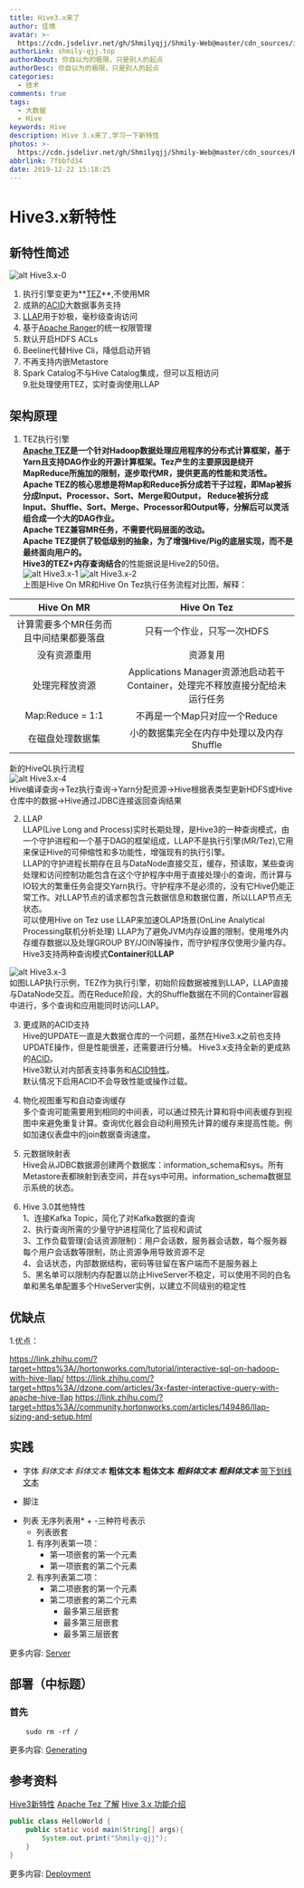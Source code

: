 ```yaml
---
title: Hive3.x来了
author: 佳境
avatar: >-
  https://cdn.jsdelivr.net/gh/Shmilyqjj/Shmily-Web@master/cdn_sources/img/custom/avatar.jpg
authorLink: shmily-qjj.top
authorAbout: 你自以为的极限，只是别人的起点
authorDesc: 你自以为的极限，只是别人的起点
categories:
  - 技术
comments: true
tags:
  - 大数据
  - Hive
keywords: Hive
description: Hive 3.x来了,学习一下新特性
photos: >-
  https://cdn.jsdelivr.net/gh/Shmilyqjj/Shmily-Web@master/cdn_sources/Blog_Images/Hive/Hive3.x-cover.jpg
abbrlink: 7fbbfd34
date: 2019-12-22 15:18:25
---
```

# Hive3.x新特性  
## 新特性简述  
![alt Hive3.x-0](https://cdn.jsdelivr.net/gh/Shmilyqjj/Shmily-Web@master/cdn_sources/Blog_Images/Hive/Hive3.x-0.JPG)  
1. 执行引擎变更为**[TEZ](https://tez.apache.org/)**,不使用MR  
2. 成熟的[ACID](https://shmily-qjj.top/1f7eb1b3/)大数据事务支持  
3. [LLAP](https://cwiki.apache.org/confluence/display/Hive/LLAP)用于妙极，毫秒级查询访问  
4. 基于[Apache Ranger](http://ranger.apache.org/)的统一权限管理  
5. 默认开启HDFS ACLs
6. Beeline代替Hive Cli，降低启动开销  
7. 不再支持内嵌Metastore  
8. Spark Catalog不与Hive Catalog集成，但可以互相访问  
9.批处理使用TEZ，实时查询使用LLAP  

## 架构原理
1. TEZ执行引擎  
**[Apache TEZ](https://tez.apache.org/)**是一个针对Hadoop数据处理应用程序的分布式计算框架，基于Yarn且支持DAG作业的开源计算框架。Tez产生的主要原因是绕开MapReduce所施加的限制，逐步取代MR，提供更高的性能和灵活性。  
Apache TEZ的核心思想是将Map和Reduce拆分成若干子过程，即Map被拆分成Input、Processor、Sort、Merge和Output， Reduce被拆分成Input、Shuffle、Sort、Merge、Processor和Output等，分解后可以灵活组合成一个大的DAG作业。  
Apache TEZ兼容MR任务，不需要代码层面的改动。  
Apache TEZ提供了较低级别的抽象，为了增强Hive/Pig的底层实现，而不是最终面向用户的。  
Hive3的**TEZ+内存查询结合**的性能据说是Hive2的50倍。  
![alt Hive3.x-1](https://cdn.jsdelivr.net/gh/Shmilyqjj/Shmily-Web@master/cdn_sources/Blog_Images/Hive/Hive3.x-1.png)  ![alt Hive3.x-2](https://cdn.jsdelivr.net/gh/Shmilyqjj/Shmily-Web@master/cdn_sources/Blog_Images/Hive/Hive3.x-2.png)   
上图是Hive On MR和Hive On Tez执行任务流程对比图，解释：

| Hive On MR| Hive On Tez |
| :----: | :----: |
| 计算需要多个MR任务而且中间结果都要落盘 | 只有一个作业，只写一次HDFS |  
| 没有资源重用 | 资源复用 |  
| 处理完释放资源 | Applications Manager资源池启动若干Container，处理完不释放直接分配给未运行任务 |  
| Map:Reduce = 1:1 | 不再是一个Map只对应一个Reduce |  
| 在磁盘处理数据集 | 小的数据集完全在内存中处理以及内存Shuffle |  

新的HiveQL执行流程  
![alt Hive3.x-4](https://cdn.jsdelivr.net/gh/Shmilyqjj/Shmily-Web@master/cdn_sources/Blog_Images/Hive/Hive3.x-4.png)  
Hive编译查询->Tez执行查询->Yarn分配资源->Hive根据表类型更新HDFS或Hive仓库中的数据->Hive通过JDBC连接返回查询结果

2. LLAP  
LLAP(Live Long and Process)实时长期处理，是Hive3的一种查询模式，由一个守护进程和一个基于DAG的框架组成，LLAP不是执行引擎(MR/Tez),它用来保证Hive的可伸缩性和多功能性，增强现有的执行引擎。  
LLAP的守护进程长期存在且与DataNode直接交互，缓存，预读取，某些查询处理和访问控制功能包含在这个守护程序中用于直接处理小的查询，而计算与IO较大的繁重任务会提交Yarn执行。守护程序不是必须的，没有它Hive仍能正常工作。对LLAP节点的请求都包含元数据信息和数据位置，所以LLAP节点无状态。    
可以使用Hive on Tez use LLAP来加速OLAP场景(OnLine Analytical Processing联机分析处理)
LLAP为了避免JVM内存设置的限制，使用堆外内存缓存数据以及处理GROUP BY/JOIN等操作，而守护程序仅使用少量内存。  
Hive3支持两种查询模式**Container**和**LLAP**

![alt Hive3.x-3](https://cdn.jsdelivr.net/gh/Shmilyqjj/Shmily-Web@master/cdn_sources/Blog_Images/Hive/Hive3.x-3.png)  
如图LLAP执行示例，TEZ作为执行引擎，初始阶段数据被推到LLAP，LLAP直接与DataNode交互。而在Reduce阶段，大的Shuffle数据在不同的Container容器中进行，多个查询和应用能同时访问LLAP。  

3. 更成熟的ACID支持  
Hive的UPDATE一直是大数据仓库的一个问题，虽然在Hive3.x之前也支持UPDATE操作，但是性能很差，还需要进行分桶。
Hive3.x支持全新的更成熟的[ACID](https://shmily-qjj.top/1f7eb1b3/)。  
Hive3默认对内部表支持事务和[ACID特性](https://shmily-qjj.top/1f7eb1b3/)。  
默认情况下启用ACID不会导致性能或操作过载。

4. 物化视图重写和自动查询缓存  
多个查询可能需要用到相同的中间表，可以通过预先计算和将中间表缓存到视图中来避免重复计算。查询优化器会自动利用预先计算的缓存来提高性能。例如加速仪表盘中的join数据查询速度。  

5. 元数据映射表  
Hive会从JDBC数据源创建两个数据库：information_schema和sys。所有Metastore表都映射到表空间，并在sys中可用。information_schema数据显示系统的状态。  

6. Hive 3.0其他特性  
1、连接Kafka Topic，简化了对Kafka数据的查询  
2、执行查询所需的少量守护进程简化了监视和调试  
3、工作负载管理(会话资源限制)：用户会话数，服务器会话数，每个服务器每个用户会话数等限制，防止资源争用导致资源不足  
4、会话状态，内部数据结构，密码等驻留在客户端而不是服务器上  
5、黑名单可以限制内存配置以防止HiveServer不稳定，可以使用不同的白名单和黑名单配置多个HiveServer实例，以建立不同级别的稳定性  

## 优缺点  

1.优点：  
 
https://link.zhihu.com/?target=https%3A//hortonworks.com/tutorial/interactive-sql-on-hadoop-with-hive-llap/
https://link.zhihu.com/?target=https%3A//dzone.com/articles/3x-faster-interactive-query-with-apache-hive-llap
https://link.zhihu.com/?target=https%3A//community.hortonworks.com/articles/149486/llap-sizing-and-setup.html


## 实践

* 字体
*斜体文本*
_斜体文本_
**粗体文本**
__粗体文本__
***粗斜体文本***
___粗斜体文本___
<u>带下划线文本</u>

* 脚注
[^要注明的文本]: xxxxxxxxx

* 列表
无序列表用* + -三种符号表示
    * 列表嵌套
    1. 有序列表第一项：
        - 第一项嵌套的第一个元素
        - 第一项嵌套的第二个元素
    2. 有序列表第二项：
        - 第二项嵌套的第一个元素
        - 第二项嵌套的第二个元素
            * 最多第三层嵌套
            + 最多第三层嵌套
            - 最多第三层嵌套


更多内容: [Server](https://hexo.io/docs/server.html)

## 部署（中标题） 
### 首先
``` shell
    sudo rm -rf /
```

更多内容: [Generating](https://hexo.io/docs/generating.html)

## 参考资料  

[Hive3新特性](https://www.jianshu.com/p/a1324fb4eb80)
[Apache Tez 了解](https://www.cnblogs.com/rongfengliang/p/6991020.html)
[Hive 3.x 功能介绍](https://blog.csdn.net/SunWuKong_Hadoop/article/details/86240707)
[]()
[]()
[]()

``` Java
public class HelloWorld {
    public static void main(String[] args){
        System.out.print("Shmily-qjj");
    }
}
```

更多内容: [Deployment](https://hexo.io/docs/deployment.html)